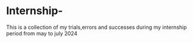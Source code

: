 # Internship-
This is a collection of my trials,errors and successes during my internship period from may to july 2024
